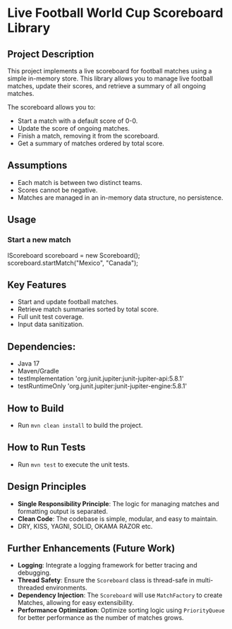 # Live Football World Cup Scoreboard Library

## Project Description

This project implements a live scoreboard for football matches using a simple in-memory store.
This library allows you to manage live football matches, update their scores, and retrieve a summary of all ongoing matches.

The scoreboard allows you to:
- Start a match with a default score of 0-0.
- Update the score of ongoing matches.
- Finish a match, removing it from the scoreboard.
- Get a summary of matches ordered by total score.

## Assumptions
- Each match is between two distinct teams.
- Scores cannot be negative.
- Matches are managed in an in-memory data structure, no persistence.

## Usage

### Start a new match

IScoreboard scoreboard = new Scoreboard();
scoreboard.startMatch("Mexico", "Canada");


## Key Features
- Start and update football matches.
- Retrieve match summaries sorted by total score.
- Full unit test coverage.
- Input data sanitization.

## Dependencies:
- Java 17
- Maven/Gradle
- testImplementation 'org.junit.jupiter:junit-jupiter-api:5.8.1'
- testRuntimeOnly 'org.junit.jupiter:junit-jupiter-engine:5.8.1'

## How to Build
- Run `mvn clean install` to build the project.

## How to Run Tests
- Run `mvn test` to execute the unit tests.

## Design Principles
- **Single Responsibility Principle**: The logic for managing matches and formatting output is separated.
- **Clean Code**: The codebase is simple, modular, and easy to maintain.
- DRY, KISS, YAGNI, SOLID, OKAMA RAZOR etc.

## Further Enhancements (Future Work)
- **Logging**: Integrate a logging framework for better tracing and debugging.
- **Thread Safety**: Ensure the `Scoreboard` class is thread-safe in multi-threaded environments.
- **Dependency Injection**: The `Scoreboard` will use `MatchFactory` to create Matches, allowing for easy extensibility.
- **Performance Optimization**: Optimize sorting logic using `PriorityQueue` for better performance as the number of matches grows.